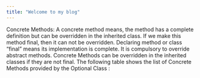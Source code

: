 ```yaml
---
title: "Welcome to my blog"
---
```

Concrete Methods: A concrete method means, the method has a complete definition but can be overridden in the inherited class. If we make this method final, then it can not be overridden. Declaring method or class “final” means its implementation is complete. It is compulsory to override abstract methods. Concrete Methods can be overridden in the inherited classes if they are not final. The following table shows the list of Concrete Methods provided by the Optional Class :
